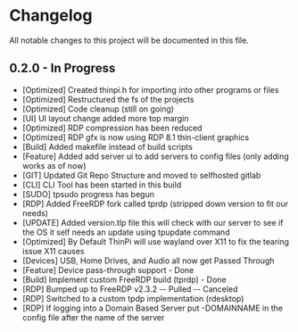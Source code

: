 # Changelog

All notable changes to this project will be documented in this file.

## 0.2.0 - In Progress
- [Optimized] Created thinpi.h for importing into other programs or files
- [Optimized] Restructured the fs of the projects
- [Optimized] Code cleanup (still on going)
- [UI] UI layout change added more top margin
- [Optimized] RDP compression has been reduced 
- [Optimized] RDP gfx is now using RDP 8.1 thin-client graphics
- [Build] Added makefile instead of build scripts
- [Feature] Added add server ui to add servers to config files (only adding works as of now)
- [GIT] Updated Git Repo Structure and moved to selfhosted gitlab
- [CLI] CLI Tool has been started in this build
- [SUDO] tpsudo progress has begun
- [RDP] Added FreeRDP fork called tprdp (stripped down version to fit our needs)
- [UPDATE] Added version.tlp file this will check with our server to see if the OS it self needs an update using tpupdate command
- [Optimized] By Default ThinPi will use wayland over X11 to fix the tearing issue X11 causes 
- [Devices] USB, Home Drives, and Audio all now get Passed Through 
- [Feature] Device pass-through support - Done
- [Build] Implement custom FreeRDP build (tprdp) - Done
- [RDP] Bumped up to FreeRDP v2.3.2 -- Pulled -- Canceled
- [RDP] Switched to a custom tpdp implementation (rdesktop)
- [RDP] If logging into a Domain Based Server put -DOMAINNAME in the config file after the name of the server
